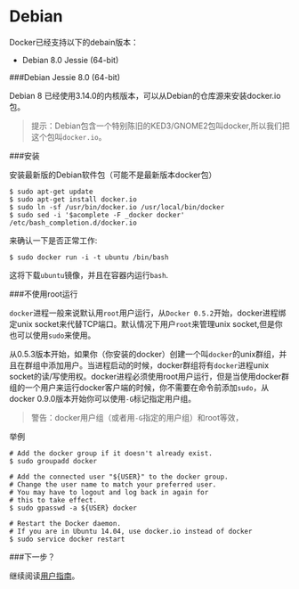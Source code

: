 Debian
===

Docker已经支持以下的debain版本：

- Debian 8.0 Jessie (64-bit)

###Debian Jessie 8.0 (64-bit)

Debian 8 已经使用3.14.0的内核版本，可以从Debian的仓库源来安装docker.io包。

>提示：Debian包含一个特别陈旧的KED3/GNOME2包叫docker,所以我们把这个包叫`docker.io`。

###安装

安装最新版的Debian软件包（可能不是最新版本docker包）

	$ sudo apt-get update
	$ sudo apt-get install docker.io
	$ sudo ln -sf /usr/bin/docker.io /usr/local/bin/docker
	$ sudo sed -i '$acomplete -F _docker docker' /etc/bash_completion.d/docker.io

来确认一下是否正常工作:

	$ sudo docker run -i -t ubuntu /bin/bash

这将下载`ubuntu`镜像，并且在容器内运行`bash`.

###不使用root运行

`docker`进程一般来说默认用`root`用户运行，从`Docker 0.5.2`开始，docker进程绑定unix socket来代替TCP端口。默认情况下用户`root`来管理unix socket,但是你也可以使用`sudo`来使用。

从0.5.3版本开始，如果你（你安装的docker）创建一个叫`docker`的unix群组，并且在群组中添加用户。当进程启动的时候，docker群组将有`docker`进程unix socket的读/写使用权。docker进程必须使用root用户运行，但是当使用docker群组的一个用户来运行docker客户端的时候，你不需要在命令前添加`sudo`，从docker 0.9.0版本开始你可以使用`-G`标记指定用户组。

>警告：docker用户组（或者用`-G`指定的用户组）和root等效，

举例

	# Add the docker group if it doesn't already exist.
	$ sudo groupadd docker
	
	# Add the connected user "${USER}" to the docker group.
	# Change the user name to match your preferred user.
	# You may have to logout and log back in again for
	# this to take effect.
	$ sudo gpasswd -a ${USER} docker
	
	# Restart the Docker daemon.
	# If you are in Ubuntu 14.04, use docker.io instead of docker
	$ sudo service docker restart

###下一步？

继续阅读[用户指南](../userguide/README.md)。
